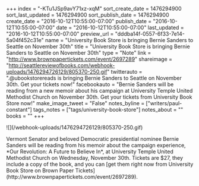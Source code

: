 +++
index = "-KTu1JSp9avY71xz-xqM"
sort_create_date = 1476294900
sort_last_updated = 1476294900
sort_publish_date = 1476294900
create_date = "2016-10-12T10:55:00-07:00"
publish_date = "2016-10-12T10:55:00-07:00"
date = "2016-10-12T10:55:00-07:00"
last_updated = "2016-10-12T10:55:00-07:00"
preview_url = "dddba14f-0557-6f33-7e14-5a04f452c31e"
name = "University Book Store is bringing Bernie Sanders to Seattle on November 30th"
title = "University Book Store is bringing Bernie Sanders to Seattle on November 30th"
type = "Note"
link = "http://www.brownpapertickets.com/event/2697289"
shareimage = "http://seattlereviewofbooks.com/webhook-uploads/1476294726129/805370-250.gif"
twitterauto = ".@ubookstorereads is bringing Bernie Sanders to Seattle on November 30th. Get your tickets now!"
facebookauto = "Bernie Sanders will be reading from a new memoir about his campaign at University Temple United Methodist Church on November 30th. Get your tickets from University Book Store now!"
make_image_tweet = "False"
notes_byline = ["writers/paul-constant"]
tags_notes = ["tags/university-book-store"]
notes_about = ""
books = ""
+++
<p class="image-left">![](/webhook-uploads/1476294726129/805370-250.gif)</p>Vermont Senator and beloved Democratic presidential nominee Bernie Sanders will be reading from his memoir about the campaign experience, *Our Revolution: A Future to Believe In*, at University Temple United Methodist Church on Wednesday, November 30th. Tickets are $27, they include a copy of the book, and you can [get them right now from University Book Store on Brown Paper Tickets](http://www.brownpapertickets.com/event/2697289).